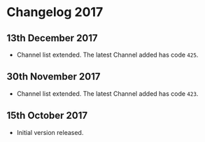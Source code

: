 # Changelog 2017

## 13th December 2017

* Channel list extended. The latest Channel added has code `425`.

## 30th November 2017

* Channel list extended. The latest Channel added has code `423`.

## 15th October 2017

* Initial version released.
